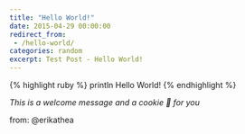 ```yaml
---
title: "Hello World!"
date: 2015-04-29 00:00:00
redirect_from:
 - /hello-world/
categories: random
excerpt: Test Post - Hello World!
---
```

{% highlight ruby %}
println Hello World!
{% endhighlight %}

*This is a welcome message and a cookie :cookie: for you*

from: @erikathea

